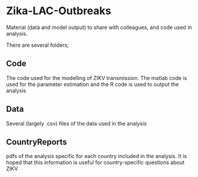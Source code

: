 # Zika-LAC-Outbreaks
Material (data and model output) to share with colleagues, and code used in analysis.

There are several folders;
## Code 
The code used for the modelling of ZIKV transmission. The matlab code is used for the parameter estimation and the R code is used to output the analysis
## Data 
Several (largely .csv) files of the data used in the analysis
## CountryReports 
pdfs of the analysis specific for each country included in the analysis. It is hoped that this information is useful for country-specific questions about ZIKV
